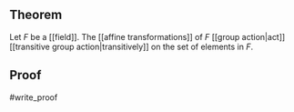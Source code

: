 ## Theorem
Let $F$ be a [[field]]. The [[affine transformations]] of $F$ [[group action|act]] [[transitive group action|transitively]] on the set of elements in $F$.
## Proof
#write_proof 